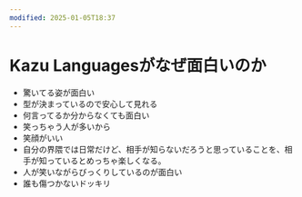 ```yaml
---
modified: 2025-01-05T18:37
---
```

# Kazu Languagesがなぜ面白いのか

- 驚いてる姿が面白い
- 型が決まっているので安心して見れる
- 何言ってるか分からなくても面白い
- 笑っちゃう人が多いから
- 笑顔がいい
- 自分の界隈では日常だけど、相手が知らないだろうと思っていることを、相手が知っているとめっちゃ楽しくなる。
- 人が笑いながらびっくりしているのが面白い
- 誰も傷つかないドッキリ